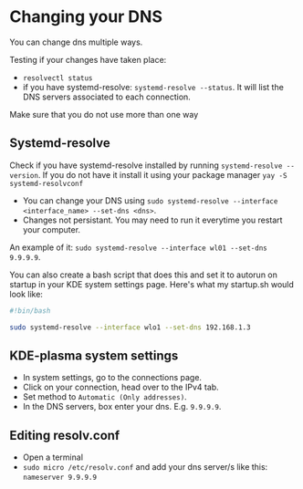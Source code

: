 # Changing your DNS

You can change dns multiple ways.

Testing if your changes have taken place:

- `resolvectl status`
- if you have systemd-resolve: `systemd-resolve --status`. It will list the DNS servers associated to each connection.

Make sure that you do not use more than one way 

## Systemd-resolve

Check if you have systemd-resolve installed by running `systemd-resolve --version`. If you do not have it install it using your package manager `yay -S systemd-resolvconf`

- You can change your DNS using `sudo systemd-resolve --interface <interface_name> --set-dns <dns>`.
- Changes not persistant. You may need to run it everytime you restart your computer.

An example of it: `sudo systemd-resolve --interface wl01 --set-dns 9.9.9.9`.

You can also create a bash script that does this and set it to autorun on startup in your KDE system settings page. Here's what my startup.sh would look like:

```sh
#!bin/bash

sudo systemd-resolve --interface wlo1 --set-dns 192.168.1.3
```

## KDE-plasma system settings

- In system settings, go to the connections page.
- Click on your connection, head over to the IPv4 tab.
- Set method to `Automatic (Only addresses)`.
- In the DNS servers, box enter your dns. E.g. `9.9.9.9`.

## Editing resolv.conf

- Open a terminal
- `sudo micro /etc/resolv.conf` and add your dns server/s like this: `nameserver 9.9.9.9`

